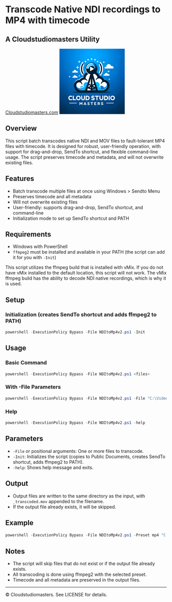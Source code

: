 # Transcode Native NDI recordings to MP4 with timecode
## A Cloudstudiomasters Utility

[Cloudstudiomasters.com](https://cloudstudiomasters.com)
![Logo](csd-logo.png "Cloudstudiomasters logo")

## Overview

This script batch transcodes native NDI and MOV files to fault-tolerant MP4 files with timecode. 
It is designed for robust, user-friendly operation, with support for drag-and-drop, SendTo shortcut, and flexible command-line usage. The script preserves timecode and metadata, and will not overwrite existing files.

## Features
- Batch transcode multiple files at once using Windows > Sendto Menu
- Preserves timecode and all metadata
- Will not overwrite existing files
- User-friendly: supports drag-and-drop, SendTo shortcut, and command-line
- Initialization mode to set up SendTo shortcut and PATH

## Requirements
- Windows with PowerShell
- `ffmpeg2` must be installed and available in your PATH (the script can add it for you with `-Init`)

This script utilizes the ffmpeg build that is installed with vMix. If you do not have vMix installed to the default location, this script will not work.
The vMix ffmpeg build has the ability to decode NDI native recordings, which is why it is used.

## Setup 

### Initialization (creates SendTo shortcut and adds ffmpeg2 to PATH)
```powershell
powershell -ExecutionPolicy Bypass -File NDItoMp4v2.ps1 -Init
```

## Usage

### Basic Command
```powershell
powershell -ExecutionPolicy Bypass -File NDItoMp4v2.ps1 <files>
```

### With -File Parameters
```powershell
powershell -ExecutionPolicy Bypass -File NDItoMp4v2.ps1 -File "C:\Videos\input1.mov" "C:\Videos\input2.mov"
```

### Help
```powershell
powershell -ExecutionPolicy Bypass -File NDItoMp4v2.ps1 -help
```

## Parameters
- `-File` or positional arguments: One or more files to transcode.
- `-Init`: Initializes the script (copies to Public Documents, creates SendTo shortcut, adds ffmpeg2 to PATH).
- `-help`: Shows help message and exits.

## Output
- Output files are written to the same directory as the input, with `_transcoded.mov` appended to the filename.
- If the output file already exists, it will be skipped.

## Example
```powershell
powershell -ExecutionPolicy Bypass -File NDItoMp4v2.ps1 -Preset mp4 "C:\Videos\input1.mov" "C:\Videos\input2.mov"
```

## Notes
- The script will skip files that do not exist or if the output file already exists.
- All transcoding is done using ffmpeg2 with the selected preset.
- Timecode and all metadata are preserved in the output files.

---

© Cloudstudiomasters. See LICENSE for details.
